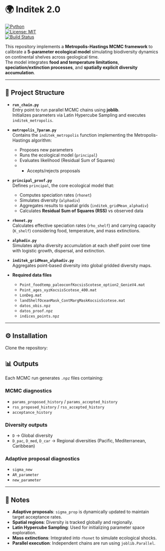 # 🌍 Inditek 2.0

[![Python](https://img.shields.io/badge/python-3.9%2B-blue.svg)](https://www.python.org/)  
[![License: MIT](https://img.shields.io/badge/License-MIT-green.svg)](LICENSE)  
[![Build Status](https://img.shields.io/badge/build-passing-brightgreen)](#)  

This repository implements a **Metropolis-Hastings MCMC framework** to calibrate a **5-parameter ecological model** simulating biodiversity dynamics on continental shelves across geological time.  
The model integrates **food and temperature limitations**, **speciation/extinction processes**, and **spatially explicit diversity accumulation**.

---

## 📂 Project Structure

- **`run_chain.py`**  
  Entry point to run parallel MCMC chains using **joblib**.  
  Initializes parameters via Latin Hypercube Sampling and executes `inditek_metropolis`.

- **`metropolis_7param.py`**  
  Contains the `inditek_metropolis` function implementing the Metropolis-Hastings algorithm:  
  - Proposes new parameters  
  - Runs the ecological model (`principal`)  
  - Evaluates likelihood (Residual Sum of Squares)
  - - Accepts/rejects proposals  

- **`principal_proof.py`**  
  Defines `principal`, the core ecological model that:  
  - Computes speciation rates (`rhonet`)  
  - Simulates diversity (`alphadiv`)  
  - Aggregates results to spatial grids (`inditek_gridMean_alphadiv`)  
  - Calculates **Residual Sum of Squares (RSS)** vs observed data  

- **`rhonet.py`**  
  Calculates effective speciation rates (`rho_shelf`) and carrying capacity (`K_shelf`) considering food, temperature, and mass extinctions.

- **`alphadiv.py`**  
  Simulates alpha diversity accumulation at each shelf point over time with logistic growth, dispersal, and extinction.

- **`inditek_gridMean_alphadiv.py`**  
  Aggregates point-based diversity into global gridded diversity maps.
  
- **Required data files**  
  - `Point_foodtemp_paleoconfKocsisScotese_option2_GenieV4.mat`  
  - `Point_ages_xyzKocsisScotese_400.mat`  
  - `LonDeg.mat`  
  - `landShelfOceanMask_ContMargMaskKocsisScotese.mat`  
  - `datos_obis.npz`  
  - `datos_proof.npz`  
  - `indices_points.npz`  

---

## ⚙️ Installation

Clone the repository:



## 📊 Outputs

Each MCMC run generates `.npz` files containing:

### MCMC diagnostics
- `params_proposed_history` / `params_accepted_history`  
- `rss_proposed_history` / `rss_accepted_history`  
- `acceptance_history`  

### Diversity outputs
- `D` → Global diversity  
- `D_pac`, `D_med`, `D_car` → Regional diversities (Pacific, Mediterranean, Caribbean)  

### Adaptive proposal diagnostics
- `sigma_new`  
- `AR_parameter`  
- `new_parameter`  

---

## 📖 Notes

- **Adaptive proposals**: `sigma_prop` is dynamically updated to maintain target acceptance rates.  
- **Spatial regions**: Diversity is tracked globally and regionally.  
- **Latin Hypercube Sampling**: Used for initializing parameter space exploration.  
- **Mass extinctions**: Integrated into `rhonet` to simulate ecological shocks.  
- **Parallel execution**: Independent chains are run using `joblib.Parallel`.  
